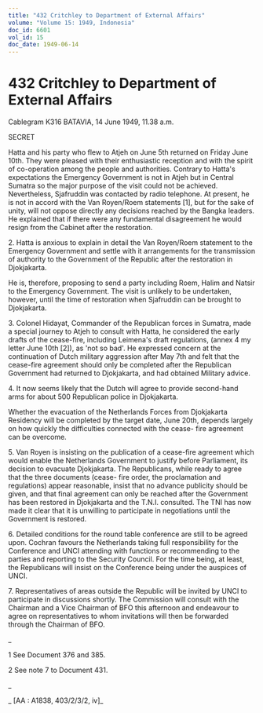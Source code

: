 ```yaml
---
title: "432 Critchley to Department of External Affairs"
volume: "Volume 15: 1949, Indonesia"
doc_id: 6601
vol_id: 15
doc_date: 1949-06-14
---
```


# 432 Critchley to Department of External Affairs

Cablegram K316 BATAVIA, 14 June 1949, 11.38 a.m.

SECRET

Hatta and his party who flew to Atjeh on June 5th returned on Friday June 10th. They were pleased with their enthusiastic reception and with the spirit of co-operation among the people and authorities. Contrary to Hatta's expectations the Emergency Government is not in Atjeh but in Central Sumatra so the major purpose of the visit could not be achieved. Nevertheless, Sjafruddin was contacted by radio telephone. At present, he is not in accord with the Van Royen/Roem statements [1], but for the sake of unity, will not oppose directly any decisions reached by the Bangka leaders. He explained that if there were any fundamental disagreement he would resign from the Cabinet after the restoration.

2\. Hatta is anxious to explain in detail the Van Royen/Roem statement to the Emergency Government and settle with it arrangements for the transmission of authority to the Government of the Republic after the restoration in Djokjakarta.

He is, therefore, proposing to send a party including Roem, Halim and Natsir to the Emergency Government. The visit is unlikely to be undertaken, however, until the time of restoration when Sjafruddin can be brought to Djokjakarta.

3\. Colonel Hidayat, Commander of the Republican forces in Sumatra, made a special journey to Atjeh to consult with Hatta, he considered the early drafts of the cease-fire, including Leimena's draft regulations, (annex 4 my letter June 10th [2]), as 'not so bad'. He expressed concern at the continuation of Dutch military aggression after May 7th and felt that the cease-fire agreement should only be completed after the Republican Government had returned to Djokjakarta, and had obtained Military advice.

4\. It now seems likely that the Dutch will agree to provide second-hand arms for about 500 Republican police in Djokjakarta.

Whether the evacuation of the Netherlands Forces from Djokjakarta Residency will be completed by the target date, June 20th, depends largely on how quickly the difficulties connected with the cease- fire agreement can be overcome.

5\. Van Royen is insisting on the publication of a cease-fire agreement which would enable the Netherlands Government to justify before Parliament, its decision to evacuate Djokjakarta. The Republicans, while ready to agree that the three documents (cease- fire order, the proclamation and regulations) appear reasonable, insist that no advance publicity should be given, and that final agreement can only be reached after the Government has been restored in Djokjakarta and the T.N.I. consulted. The TNI has now made it clear that it is unwilling to participate in negotiations until the Government is restored.

6\. Detailed conditions for the round table conference are still to be agreed upon. Cochran favours the Netherlands taking full responsibility for the Conference and UNCI attending with functions or recommending to the parties and reporting to the Security Council. For the time being, at least, the Republicans will insist on the Conference being under the auspices of UNCI.

7\. Representatives of areas outside the Republic will be invited by UNCI to participate in discussions shortly. The Commission will consult with the Chairman and a Vice Chairman of BFO this afternoon and endeavour to agree on representatives to whom invitations will then be forwarded through the Chairman of BFO.

_

1 See Document 376 and 385.

2 See note 7 to Document 431.

_

_ [AA : A1838, 403/2/3/2, iv]_
